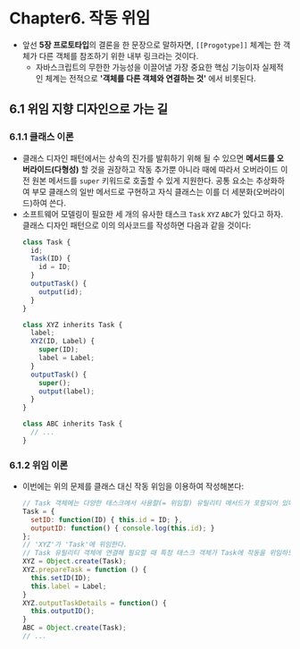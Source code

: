 # Chapter6. 작동 위임

- 앞선 **5장 프로토타입**의 결론을 한 문장으로 말하자면, `[[Progotype]]` 체계는 한 객체가 다른 객체를 참조하기 위한 내부 링크라는 것이다.
  - 자바스크립트의 무한한 가능성을 이끌어낼 가장 중요한 핵심 기능이자 실제적인 체계는 전적으로 **'객체를 다른 객체와 연결하는 것'** 에서 비롯된다.
 
## 6.1 위임 지향 디자인으로 가는 길
### 6.1.1 클래스 이론
- 클래스 디자인 패턴에서는 상속의 진가를 발휘하기 위해 될 수 있으면 **메서드를 오버라이드(다형성)** 할 것을 권장하고 작동 추가뿐 아니라 때에 따라서 오버라이드 이전 원본 메서드를 `super` 키워드로 호출할 수 있게 지원한다. 공통 요소는 추상화하여 부모 클래스의 일반 메서드로 구현하고 자식 클래스는 이를 더 세분화(오버라이드)하여 쓴다.
- 소프트웨어 모델링이 필요한 세 개의 유사한 태스크 `Task` `XYZ` `ABC`가 있다고 하자. 클래스 디자인 패턴으로 이의 의사코드를 작성하면 다음과 같을 것이다:
  ```js
  class Task {
    id;
    Task(ID) {
      id = ID;
    }
    outputTask() {
      output(id);
    }
  }

  class XYZ inherits Task {
    label;
    XYZ(ID, Label) {
      super(ID);
      label = Label;
    }
    outputTask() {
      super();
      output(label);
    }
  }

  class ABC inherits Task {
    // ...
  }
  ```
### 6.1.2 위임 이론
- 이번에는 위의 문제를 클래스 대신 작동 위임을 이용하여 작성해본다:
  ```js
  // Task 객체에는 다양한 태스크에서 사용할(= 위임할) 유틸리티 메서드가 포함되어 있다.
  Task = {
    setID: function(ID) { this.id = ID; },
    outputID: function() { console.log(this.id); }
  };
  // 'XYZ'가 'Task'에 위임한다.
  // Task 유틸리티 객체에 연결해 필요할 때 특정 태스크 객체가 Task에 작동을 위임하도록 작성한다.
  XYZ = Object.create(Task);
  XYZ.prepareTask = function () {
    this.setID(ID);
    this.label = Label;
  }
  XYZ.outputTaskDetails = function() {
    this.outputID();
  }
  ABC = Object.create(Task);
  // ... 
  ```
